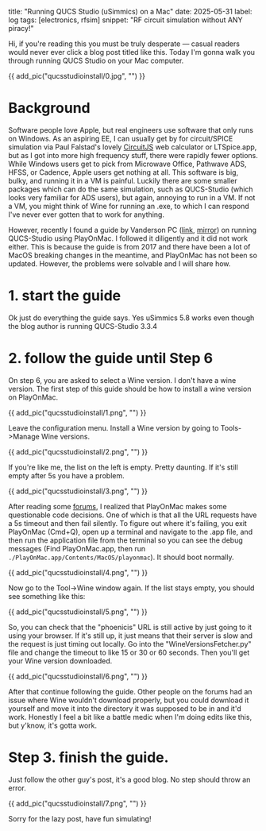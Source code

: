 title: "Running QUCS Studio (uSimmics) on a Mac"
date: 2025-05-31
label: log
tags: [electronics, rfsim]
snippet: "RF circuit simulation without ANY piracy!"

Hi, if you're reading this you must be truly desperate — casual readers would never ever click a blog post titled like this. Today I'm gonna walk you through running QUCS Studio on your Mac computer. 

{{ add_pic("qucsstudioinstall/0.jpg", "") }}

# Background

Software people love Apple, but real engineers use software that only runs on Windows. As an aspiring EE, I can usually get by for circuit/SPICE simulation via Paul Falstad's lovely [CircuitJS](https://www.falstad.com/circuit/circuitjs.html) web calculator or LTSpice.app, but as I got into more high frequency stuff, there were rapidly fewer options. While Windows users get to pick from Microwave Office, Pathwave ADS, HFSS, or Cadence, Apple users get nothing at all. This software is big, bulky, and running it in a VM is painful. Luckily there are some smaller packages which can do the same simulation, such as QUCS-Studio (which looks very familiar for ADS users), but again, annoying to run in a VM. If not a VM, you might think of Wine for running an .exe, to which I can respond I've never ever gotten that to work for anything.

However, recently I found a guide by Vanderson PC ([link](https://www.vandersonpc.com/Qucstudio-on-MacOs/), [mirror](https://archive.is/SYlBm)) on running QUCS-Studio using PlayOnMac. I followed it diligently and it did not work either. This is because the guide is from 2017 and there have been a lot of MacOS breaking changes in the meantime, and PlayOnMac has not been so updated. However, the problems were solvable and I will share how.

# 1. start the guide

Ok just do everything the guide says. Yes uSimmics 5.8 works even though the blog author is running QUCS-Studio 3.3.4

# 2. follow the guide until Step 6

On step 6, you are asked to select a Wine version. I don't have a wine version. The first step of this guide should be how to install a wine version on PlayOnMac.

{{ add_pic("qucsstudioinstall/1.png", "") }}

Leave the configuration menu. Install a Wine version by going to Tools->Manage Wine versions. 

{{ add_pic("qucsstudioinstall/2.png", "") }}

If you're like me, the list on the left is empty. Pretty daunting. If it's still empty after 5s you have a problem.

{{ add_pic("qucsstudioinstall/3.png", "") }}

After reading some [forums](https://www.playonmac.com/en/topic-17045-2.html), I realized that PlayOnMac makes some questionable code decisions. One of which is that all the URL requests have a 5s timeout and then fail silently. To figure out where it's failing, you exit PlayOnMac (Cmd+Q), open up a terminal and navigate to the .app file, and then run the application file from the terminal so you can see the debug messages (Find PlayOnMac.app, then run `./PlayOnMac.app/Contents/MacOS/playonmac`). It should boot normally. 

{{ add_pic("qucsstudioinstall/4.png", "") }}

Now go to the Tool->Wine window again. If the list stays empty, you should see something like this:

{{ add_pic("qucsstudioinstall/5.png", "") }}

So, you can check that the "phoenicis" URL is still active by just going to it using your browser. If it's still up, it just means that their server is slow and the request is just timing out locally. Go into the "WineVersionsFetcher.py" file and change the timeout to like 15 or 30 or 60 seconds. Then you'll get your Wine version downloaded.

{{ add_pic("qucsstudioinstall/6.png", "") }}

After that continue following the guide. Other people on the forums had an issue where Wine wouldn't download properly, but you could download it yourself and move it into the directory it was supposed to be in and it'd work. Honestly I feel a bit like a battle medic when I'm doing edits like this, but y'know, it's gotta work. 

# Step 3. finish the guide.

Just follow the other guy's post, it's a good blog. No step should throw an error. 

{{ add_pic("qucsstudioinstall/7.png", "") }}

Sorry for the lazy post, have fun simulating!
